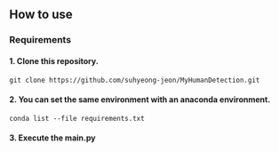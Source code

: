 

## How to use
### Requirements

#### 1. Clone this repository.
    git clone https://github.com/suhyeong-jeon/MyHumanDetection.git

#### 2. You can set the same environment with an anaconda environment.
    conda list --file requirements.txt

#### 3. Execute the main.py
